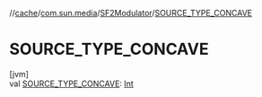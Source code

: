 //[cache](../../../index.md)/[com.sun.media](../index.md)/[SF2Modulator](index.md)/[SOURCE_TYPE_CONCAVE](-s-o-u-r-c-e_-t-y-p-e_-c-o-n-c-a-v-e.md)

# SOURCE_TYPE_CONCAVE

[jvm]\
val [SOURCE_TYPE_CONCAVE](-s-o-u-r-c-e_-t-y-p-e_-c-o-n-c-a-v-e.md): [Int](https://kotlinlang.org/api/latest/jvm/stdlib/kotlin/-int/index.html)
